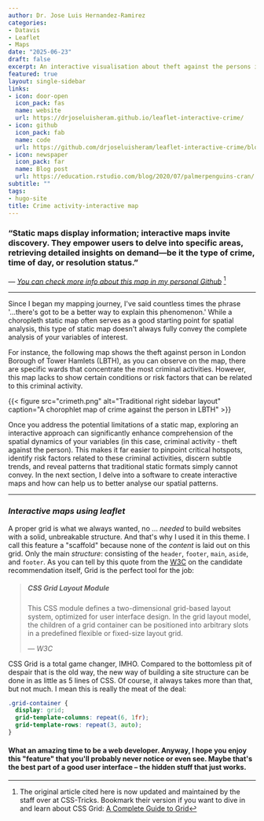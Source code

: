 ```yaml
---
author: Dr. Jose Luis Hernandez-Ramirez
categories:
- Datavis
- Leaflet
- Maps
date: "2025-06-23"
draft: false
excerpt: An interactive visualisation about theft against the persons in London Borough of Tower Hamlets in July 2024.
featured: true
layout: single-sidebar
links:
- icon: door-open
  icon_pack: fas
  name: website
  url: https://drjoseluisheram.github.io/leaflet-interactive-crime/
- icon: github
  icon_pack: fab
  name: code
  url: https://github.com/drjoseluisheram/leaflet-interactive-crime/blob/main/LBTH_wardtheftperson0724-Octoberproof.html
- icon: newspaper
  icon_pack: far
  name: Blog post
  url: https://education.rstudio.com/blog/2020/07/palmerpenguins-cran/
subtitle: ""
tags:
- hugo-site
title: Crime activity-interactive map
---
```


### “Static maps display information; interactive maps invite discovery. They empower users to delve into specific areas, retrieving detailed insights on demand—be it the type of crime, time of day, or resolution status.”

*— [You can check more info about this map in my personal Github](https://github.com/drjoseluisheram/leaflet-interactive-crime)* [^1]

---

Since I began my mapping journey, I've said countless times the phrase '...there's got to be a better way to explain this phenomenon.' While a choropleth static map often serves as a good starting point for spatial analysis, this type of static map doesn't always fully convey the complete analysis of your variables of interest. 

For instance, the following map shows the theft against person in London Borough of Tower Hamlets (LBTH), as you can observe on the map, there are specific wards that concentrate the most criminal activities. However, this map lacks to show certain conditions or risk factors that can be related to this criminal activity.

{{< figure src="crimeth.png" alt="Traditional right sidebar layout" caption="A chorophlet map of crime against the person in LBTH" >}}

Once you address the potential limitations of a static map, exploring an interactive approach can significantly enhance comprehension of the spatial dynamics of your variables (in this case, criminal activity - theft against the person). This makes it far easier to pinpoint critical hotspots, identify risk factors related to these criminal activities, discern subtle trends, and reveal patterns that traditional static formats simply cannot convey. In the next section, I delve into a software to create interactive maps and how can help us to better analyse our spatial patterns.


---

### <dfn title="Interactive maps using leaflet.">Interactive maps using leaflet</dfn>

A proper grid is what we always wanted, no ... _needed_ to build websites with a solid, unbreakable structure. And that's why I used it in this theme. I call this feature a "scaffold" because none of the _content_ is laid out on this grid. Only the main _structure_: consisting of the `header`, `footer`, `main`, `aside`, and `footer`. As you can tell by this quote from the [W3C](https://www.w3.org/TR/css-grid-1/) on the candidate recommendation itself, Grid is the perfect tool for the job:

> ##### CSS Grid Layout Module
>
> This CSS module defines a two-dimensional grid-based layout system, optimized for user interface design. In the grid layout model, the children of a grid container can be positioned into arbitrary slots in a predefined flexible or fixed-size layout grid.
>
> — _W3C_

CSS Grid is a total game changer, IMHO. Compared to the bottomless pit of despair that is the old way, the new way of building a site structure can be done in as little as 5 lines of CSS. Of course, it always takes more than that, but not much. I mean this is really the meat of the deal:

```css
.grid-container {
  display: grid;
  grid-template-columns: repeat(6, 1fr);
  grid-template-rows: repeat(3, auto);
}
```

#### What an amazing time to be a web developer. Anyway, I hope you enjoy this "feature" that you'll probably never notice or even see. Maybe that's the best part of a good user interface – the hidden stuff that just works.

[^1]: The original article cited here is now updated and maintained by the staff over at CSS-Tricks. Bookmark their version if you want to dive in and learn about CSS Grid: [A Complete Guide to Grid](https://css-tricks.com/snippets/css/complete-guide-grid/)

